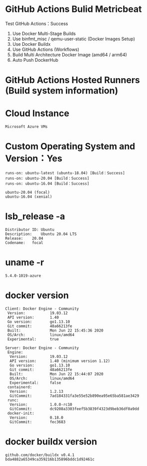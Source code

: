 # GitHub Actions Bulid Metricbeat
Test GitHub Actions：Success
1. Use Docker Multi-Stage Builds  
2. Use binfmt_misc / qemu-user-static (Docker Images Setup)
3. Use Docker Buildx  
4. Use GitHub Actions (Workflows)  
5. Build Multi Architecture Docker Image (amd64 / arm64)  
6. Auto Push DockerHub  
  
# GitHub Actions Hosted Runners (Build system information)
# Cloud Instance
    Microsoft Azure VMs

# Custom Operating System and Version：Yes
    runs-on: ubuntu-latest (ubuntu-18.04) [Build：Success]
    runs-on: ubuntu-20.04 [Build：Success]
    runs-on: ubuntu-16.04 [Build：Success]

    ubuntu-20.04 (focal)
    ubuntu-16.04 (xenial)

# lsb_release -a
    Distributor ID:	Ubuntu
    Description:	Ubuntu 20.04 LTS
    Release:	20.04
    Codename:	focal

# uname -r
    5.4.0-1019-azure
  
# docker version  
    Client: Docker Engine - Community
     Version:           19.03.12
     API version:       1.40
     Go version:        go1.13.10
     Git commit:        48a66213fe
     Built:             Mon Jun 22 15:45:36 2020
     OS/Arch:           linux/amd64
     Experimental:      true

    Server: Docker Engine - Community
     Engine:
      Version:          19.03.12
      API version:      1.40 (minimum version 1.12)
      Go version:       go1.13.10
      Git commit:       48a66213fe
      Built:            Mon Jun 22 15:44:07 2020
      OS/Arch:          linux/amd64
      Experimental:     false
     containerd:
      Version:          1.2.13
      GitCommit:        7ad184331fa3e55e52b890ea95e65ba581ae3429
     runc:
      Version:          1.0.0-rc10
      GitCommit:        dc9208a3303feef5b3839f4323d9beb36df0a9dd
     docker-init:
      Version:          0.18.0
      GitCommit:        fec3683

# docker buildx version
    github.com/docker/buildx v0.4.1 bda4882a65349ca359216b135896bddc1d92461c
